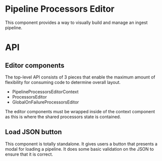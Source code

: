 # Pipeline Processors Editor

This component provides a way to visually build and manage an ingest
pipeline.

# API

## Editor components

The top-level API consists of 3 pieces that enable the maximum amount
of flexibility for consuming code to determine overall layout.

- PipelineProcessorsEditorContext
- ProcessorsEditor
- GlobalOnFailureProcessorsEditor

The editor components must be wrapped inside of the context component
as this is where the shared processors state is contained.

## Load JSON button

This component is totally standalone. It gives users a button that
presents a modal for loading a pipeline. It does some basic
validation on the JSON to ensure that it is correct.
